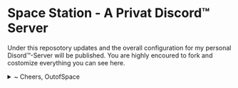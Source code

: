 # Space Station - A Privat Discord™ Server

Under this reposotory updates and the overall configuration for my personal Disord™-Server will be published. You are highly encoured to fork and costomize everything you can see here.
<details>
<summary>~ Cheers, OutofSpace</summary>
</details>
